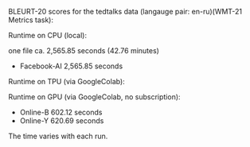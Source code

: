 BLEURT-20 scores for the tedtalks data (langauge pair: en-ru)(WMT-21 Metrics task):

Runtime on CPU (local):

one file ca. 2,565.85 seconds (42.76 minutes)

- Facebook-AI 2,565.85 seconds

Runtime on TPU (via GoogleColab):

Runtime on GPU (via GoogleColab, no subscription):

- Online-B 602.12 seconds
- Online-Y 620.69 seconds

The time varies with each run.
